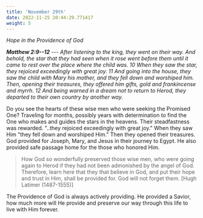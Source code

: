 ```yaml
---
title: 'November 29th'
date: 2022-11-25 20:44:29.771417
weight: 5
---
```




*Hope in the Providence of God*

***Matthew 2:9--12** --- After listening to the king, they went on their way. And behold, the star that they had seen when it rose went before them until it came to rest over the place where the child was. 10 When they saw the star, they rejoiced exceedingly with great joy. 11 And going into the house, they saw the child with Mary his mother, and they fell down and worshiped him. Then, opening their treasures, they offered him gifts, gold and frankincense and myrrh. 12 And being warned in a dream not to return to Herod, they departed to their own country by another way.*

Do you see the hearts of these wise men who were seeking the Promised One? Traveling for months, possibly years with determination to find the One who makes and guides the stars in the heavens. Their steadfastness was rewarded. "..they rejoiced exceedingly with great joy." When they saw Him "they fell down and worshiped Him." Then they opened their treasures. God provided for Joseph, Mary, and Jesus in their journey to Egypt. He also provided safe passage home for the those who honored Him.

> How God so wonderfully preserved those wise men, who were going again to Herod if they had not been admonished by the angel of God. Therefore, learn here that they that believe in God, and put their hope and trust in Him, shall be provided for. God will not forget them. \[Hugh Latimer (1487-1555)\]

The Providence of God is always actively providing. He provided a Savior, how much more will He provide and preserve our way through this life to live with Him forever.